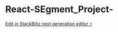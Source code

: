 # React-SEgment_Project-

[Edit in StackBlitz next generation editor ⚡️](https://stackblitz.com/~/github.com/laknarasimha/React-SEgment_Project-)